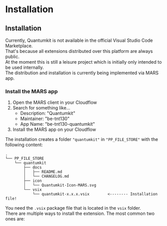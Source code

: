 # Installation

## Installation

Currently, Quantumkit is not available in the official Visual Studio Code Marketplace.\
That's because all extensions distributed over this platform are always public.\
At the moment this is still a leisure project which is initially only intended to be used internally.\
The distribution and installation is currently being implemented via MARS app.

### Install the MARS app

1. Open the MARS client in your Cloudflow
2. Search for something like...
   * Description: "Quantumkit"
   * Maintainer: "be-tnt130"
   * App Name: "be-tnt130-quantumkit"
3. Install the MARS app on your Cloudflow

The installation creates a folder `"quantumkit"` in `"PP_FILE_STORE"` with the following content:

```
.
└── PP_FILE_STORE
    └── quantumkit
        ├── docs
        │   ├── README.md
        │   └── CHANGELOG.md
        ├── icon
        │   └── Quantumkit-Icon-MARS.svg
        └── vsix
            └── quantumkit-x.x.x.vsix        <-------- Installation file!
```

You need the `.vsix` package file that is located in the `vsix` folder.\
There are multiple ways to install the extension. The most common two ones are:
